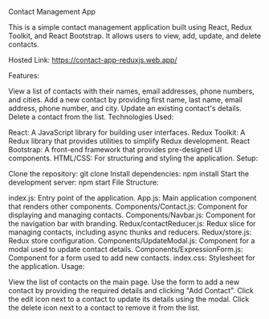 
Contact Management App

This is a simple contact management application built using React, Redux Toolkit, and React Bootstrap. It allows users to view, add, update, and delete contacts.

Hosted Link:
https://contact-app-reduxjs.web.app/

Features:

View a list of contacts with their names, email addresses, phone numbers, and cities.
Add a new contact by providing first name, last name, email address, phone number, and city.
Update an existing contact's details.
Delete a contact from the list.
Technologies Used:

React: A JavaScript library for building user interfaces.
Redux Toolkit: A Redux library that provides utilities to simplify Redux development.
React Bootstrap: A front-end framework that provides pre-designed UI components.
HTML/CSS: For structuring and styling the application.
Setup:

Clone the repository: git clone <repository-url>
Install dependencies: npm install
Start the development server: npm start
File Structure:

index.js: Entry point of the application.
App.js: Main application component that renders other components.
Components/Contact.js: Component for displaying and managing contacts.
Components/Navbar.js: Component for the navigation bar with branding.
Redux/contactReducer.js: Redux slice for managing contacts, including async thunks and reducers.
Redux/store.js: Redux store configuration.
Components/UpdateModal.js: Component for a modal used to update contact details.
Components/ExpressionForm.js: Component for a form used to add new contacts.
index.css: Stylesheet for the application.
Usage:

View the list of contacts on the main page.
Use the form to add a new contact by providing the required details and clicking "Add Contact".
Click the edit icon next to a contact to update its details using the modal.
Click the delete icon next to a contact to remove it from the list.
